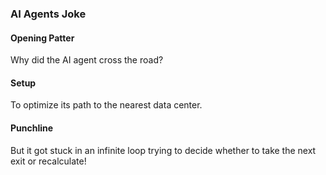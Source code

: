 ### AI Agents Joke

#### Opening Patter
Why did the AI agent cross the road?

#### Setup
To optimize its path to the nearest data center.

#### Punchline
But it got stuck in an infinite loop trying to decide whether to take the next exit or recalculate!